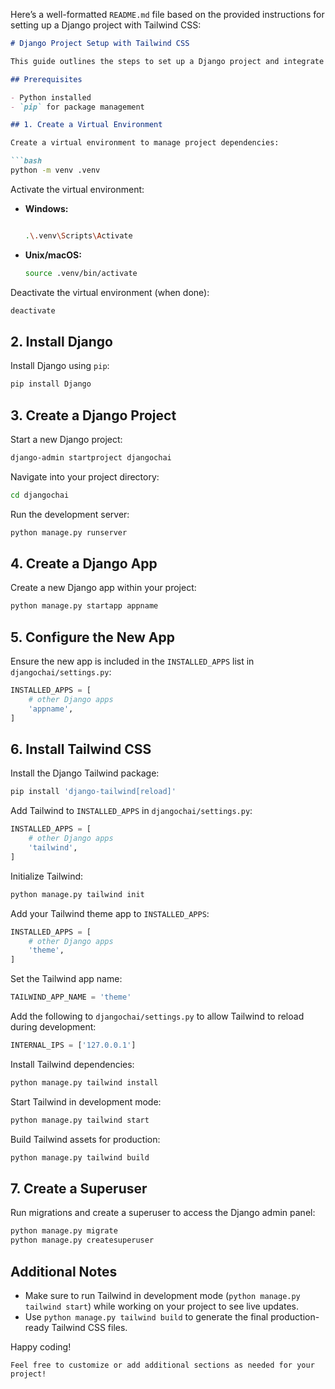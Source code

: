 Here’s a well-formatted `README.md` file based on the provided instructions for setting up a Django project with Tailwind CSS:

```markdown
# Django Project Setup with Tailwind CSS

This guide outlines the steps to set up a Django project and integrate Tailwind CSS.

## Prerequisites

- Python installed
- `pip` for package management

## 1. Create a Virtual Environment

Create a virtual environment to manage project dependencies:

```bash
python -m venv .venv
```

Activate the virtual environment:

- **Windows:**
  ```bash
  
  .\.venv\Scripts\Activate
  ```
- **Unix/macOS:**
  ```bash
  source .venv/bin/activate
  ```

Deactivate the virtual environment (when done):

```bash
deactivate
```

## 2. Install Django

Install Django using `pip`:

```bash
pip install Django
```

## 3. Create a Django Project

Start a new Django project:

```bash
django-admin startproject djangochai
```

Navigate into your project directory:

```bash
cd djangochai
```

Run the development server:

```bash
python manage.py runserver
```

## 4. Create a Django App

Create a new Django app within your project:

```bash
python manage.py startapp appname
```

## 5. Configure the New App

Ensure the new app is included in the `INSTALLED_APPS` list in `djangochai/settings.py`:

```python
INSTALLED_APPS = [
    # other Django apps
    'appname',
]
```

## 6. Install Tailwind CSS

Install the Django Tailwind package:

```bash
pip install 'django-tailwind[reload]'
```

Add Tailwind to `INSTALLED_APPS` in `djangochai/settings.py`:

```python
INSTALLED_APPS = [
    # other Django apps
    'tailwind',
]
```

Initialize Tailwind:

```bash
python manage.py tailwind init
```

Add your Tailwind theme app to `INSTALLED_APPS`:

```python
INSTALLED_APPS = [
    # other Django apps
    'theme',
]
```

Set the Tailwind app name:

```python
TAILWIND_APP_NAME = 'theme'
```

Add the following to `djangochai/settings.py` to allow Tailwind to reload during development:

```python
INTERNAL_IPS = ['127.0.0.1']
```

Install Tailwind dependencies:

```bash
python manage.py tailwind install
```

Start Tailwind in development mode:

```bash
python manage.py tailwind start
```

Build Tailwind assets for production:

```bash
python manage.py tailwind build
```

## 7. Create a Superuser

Run migrations and create a superuser to access the Django admin panel:

```bash
python manage.py migrate
python manage.py createsuperuser
```

## Additional Notes

- Make sure to run Tailwind in development mode (`python manage.py tailwind start`) while working on your project to see live updates.
- Use `python manage.py tailwind build` to generate the final production-ready Tailwind CSS files.

Happy coding!
```
Feel free to customize or add additional sections as needed for your project!
```
